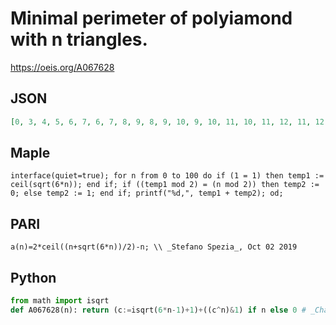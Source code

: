 # Minimal perimeter of polyiamond with n triangles\.
https://oeis.org/A067628
## JSON
```JSON
[0, 3, 4, 5, 6, 7, 6, 7, 8, 9, 8, 9, 10, 9, 10, 11, 10, 11, 12, 11, 12, 13, 12, 13, 12, 13, 14, 13, 14, 15, 14, 15, 14, 15, 16, 15, 16, 15, 16, 17, 16, 17, 16, 17, 18, 17, 18, 17, 18, 19, 18, 19, 18, 19, 18, 19, 20, 19, 20, 19, 20, 21, 20, 21, 20, 21, 20, 21, 22, 21, 22, 21, 22]
```
## Maple
```Maple
interface(quiet=true); for n from 0 to 100 do if (1 = 1) then temp1 := ceil(sqrt(6*n)); end if; if ((temp1 mod 2) = (n mod 2)) then temp2 := 0; else temp2 := 1; end if; printf("%d,", temp1 + temp2); od;
```
## PARI
```PARI
a(n)=2*ceil((n+sqrt(6*n))/2)-n; \\ _Stefano Spezia_, Oct 02 2019
```
## Python
```Python
from math import isqrt
def A067628(n): return (c:=isqrt(6*n-1)+1)+((c^n)&1) if n else 0 # _Chai Wah Wu_, Jul 28 2022
```
